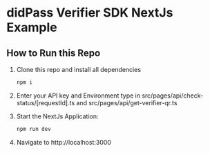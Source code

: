 # didPass Verifier SDK NextJs Example

## How to Run this Repo

1. Clone this repo and install all dependencies

   ```bash
   npm i
   ```

2. Enter your API key and Environment type in src/pages/api/check-status/[requestId].ts and src/pages/api/get-verifier-qr.ts
3. Start the NextJs Application:

   ```bash
   npm run dev
   ```

4. Navigate to http://localhost:3000
